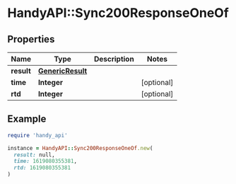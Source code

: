 # HandyAPI::Sync200ResponseOneOf

## Properties

| Name | Type | Description | Notes |
| ---- | ---- | ----------- | ----- |
| **result** | [**GenericResult**](GenericResult.md) |  |  |
| **time** | **Integer** |  | [optional] |
| **rtd** | **Integer** |  | [optional] |

## Example

```ruby
require 'handy_api'

instance = HandyAPI::Sync200ResponseOneOf.new(
  result: null,
  time: 1619080355381,
  rtd: 1619080355381
)
```

